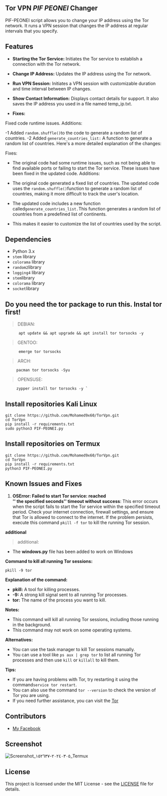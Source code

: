 ## Tor VPN  *PIF PEONEI* Changer

PIF-PEONEI script allows you to change your IP address using the Tor network. It runs a VPN session that changes the IP address at regular intervals that you specify.

## Features 
- **Starting the Tor Service:** Initiates the Tor service to establish a connection with the Tor network.
- **Change IP Address:** Updates the IP address using the Tor network.
- **Run VPN Session:** Initiates a VPN session with customizable duration and time interval between IP changes.
- **Show Contact Information:** Displays contact details for support. It also saves the IP address you used in a file named temp_ip.txt.

- **Fixes:**

Fixed code runtime issues.
Additions:

-1 Added `random.shuffle()`to the code to generate a random list of countries.
-2 Added `generate_countries_list:` A function to generate a random list of countries.
Here's a more detailed explanation of the changes:

Fixes:

- The original code had some runtime issues, such as not being able to find available ports or failing to start the Tor service. These issues have been fixed in the updated code.
Additions:

- The original code generated a fixed list of countries. The updated code uses the  `random.shuffle()`function to generate a random list of countries, making it more difficult to track the user's location.
- The updated code includes a new function called`generate_countries_list.`This function generates a random list of countries from a predefined list of continents. 
- This makes it easier to customize the list of countries used by the script.

## Dependencies

- Python 3.x
- `stem` library
- `colorama` library                            
- `random2`library
- `logging4` library
- `stem`library
- `colorama` library
- `socket`library

## Do you need the tor package to run this. Instal tor first!
> DEBIAN:
              
          apt update && apt upgrade && apt install tor torsocks -y
> GENTOO: 
       
          emerge tor torsocks

> ARCH: 
          
         pacman tor torsocks -Syu

> OPENSUSE: 
          
   
         zypper install tor torsocks -y `

## Install repositories Kali Linux


    git clone https://github.com/Mohamed9x60/TorVpn.git
    cd TorVpn
    pip install -r requirements.txt
    sudo python3 PIF-PEONEI.py
    
    


## Install repositories on Termux

    git clone https://github.com/Mohamed9x60/TorVpn.git
    cd TorVpn
    pip install -r requirements.txt
    python3 PIF-PEONEI.py
    


## Known Issues and Fixes

1. **OSError: Failed to start Tor service: reached  
'' the specified seconds'' timeout without success**: This error occurs when the script fails to start the Tor service within the specified timeout period. Check your internet connection, firewall settings, and ensure that Tor is allowed to connect to the internet. If the problem persists, execute this command `pkill -f tor` to kill the running Tor session.

**additional**
> additional:
- The **windows.py** file has been added to work on Windows

**Command to kill all running Tor sessions:**

```
pkill -9 tor
```

**Explanation of the command:**

* **pkill:** A tool for killing processes.
* **-9:** A strong kill signal sent to all running Tor processes.
* **tor:** The name of the process you want to kill.

**Notes:**

* This command will kill all running Tor sessions, including those running in the background.
* This command may not work on some operating systems.

**Alternatives:**

* You can use the task manager to kill Tor sessions manually.
* You can use a tool like ```ps aux | grep tor``` to list all running Tor processes and then use  ```kill```  or  ```killall``` to kill them.

**Tips:**

* If you are having problems with Tor, try restarting it using the command```service tor restart```.
* You can also use the command  ```tor --version```  to check the version of Tor you are using.
* If you need further assistance, you can visit the [Tor](https://www.torproject.org/)





## Contributors


- [My Facebook](https://www.facebook.com/mohmed.nabil.90813)
## Screenshot

![Screenshot_٢٠٢٤٠٣٠٥-١٥٢٦٣٧_Termux](https://github.com/Mohamed9x60/TorVpn/assets/162137526/0c75391c-016b-4bee-b946-f9a9d713b473)




## License

This project is licensed under the MIT License - see the [LICENSE](LICENSE) file for details.
